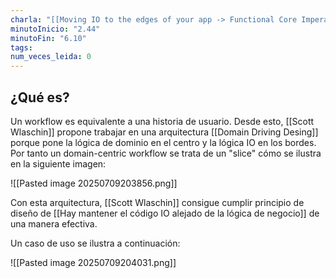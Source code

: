 ```yaml
---
charla: "[[Moving IO to the edges of your app -> Functional Core Imperative Shell]]"
minutoInicio: "2.44"
minutoFin: "6.10"
tags: 
num_veces_leida: 0
---
```

## ¿Qué es?

Un workflow es equivalente a una historia de usuario. Desde esto, [[Scott Wlaschin]] propone trabajar en una arquitectura [[Domain Driving Desing]] porque pone la lógica de dominio en el centro y la lógica IO en los bordes. Por tanto un domain-centric workflow se trata de un "slice" cómo se ilustra en la siguiente imagen:

![[Pasted image 20250709203856.png]]

Con esta arquitectura, [[Scott Wlaschin]] consigue cumplir principio de diseño de [[Hay mantener el código IO alejado de la lógica de negocio]]  de una manera efectiva.

Un caso de uso se ilustra a continuación:

![[Pasted image 20250709204031.png]]